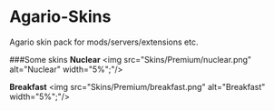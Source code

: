 # Agario-Skins
Agario skin pack for mods/servers/extensions etc.

###Some skins
**Nuclear**     <img src="Skins/Premium/nuclear.png" alt="Nuclear" width="5%";"/>

**Breakfast**     <img src="Skins/Premium/breakfast.png" alt="Breakfast" width="5%";"/>
